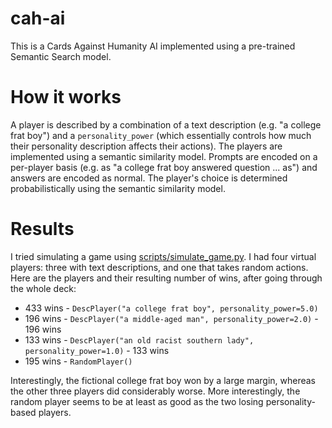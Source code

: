 # cah-ai

This is a Cards Against Humanity AI implemented using a pre-trained Semantic Search model.

# How it works

A player is described by a combination of a text description (e.g. "a college frat boy") and a `personality_power` (which essentially controls how much their personality description affects their actions). The players are implemented using a semantic similarity model. Prompts are encoded on a per-player basis (e.g. as "a college frat boy answered question ... as") and answers are encoded as normal. The player's choice is determined probabilistically using the semantic similarity model.

# Results

I tried simulating a game using [scripts/simulate_game.py](scripts/simulate_game.py). I had four virtual players: three with text descriptions, and one that takes random actions. Here are the players and their resulting number of wins, after going through the whole deck:

 * 433 wins - `DescPlayer("a college frat boy", personality_power=5.0)`
 * 196 wins - `DescPlayer("a middle-aged man", personality_power=2.0)` - 196 wins
 * 133 wins - `DescPlayer("an old racist southern lady", personality_power=1.0)` - 133 wins
 * 195 wins - `RandomPlayer()`

Interestingly, the fictional college frat boy won by a large margin, whereas the other three players did considerably worse. More interestingly, the random player seems to be at least as good as the two losing personality-based players.
